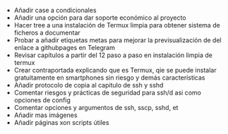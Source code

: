 - Añadir case a condicionales
- Añadir una opción para dar soporte económico al proyecto
- Hacer tree a una instalación de Termux limpia para obtener sistema de ficheros a documentar
- Probar a añadir etiquetas metas para mejorar la previsualización de del enlace a githubpages en Telegram
- Revisar capítulos a partir del 12 paso a paso en instalación limpia de termux
- Crear contraportada explicando que es Termux, qie se puede instalar gratuitamente en smartphones sin riesgo y demás características
- Añadir protocolo de copia al capitulo de ssh y sshd
- Comentar riesgos y prácticas de seguridad para ssh/d asi como opciones de config
- Comentar opciones y argumentos de ssh, sscp, sshd, et
- Añadir mas imágenes
- Añadir páginas xon scripts útiles
